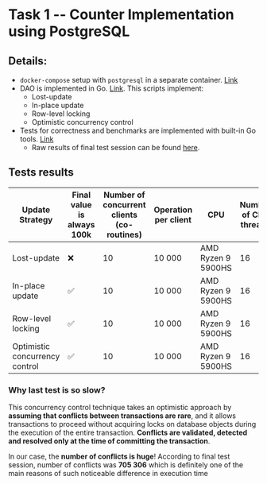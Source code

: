 # Task 1 -- Counter Implementation using PostgreSQL

## Details:

- `docker-compose` setup with `postgresql` in a separate
  container. [Link](../../db_environment/postgresql/docker_compose.yaml)
- DAO is implemented in Go. [Link](../../db_experiments/postgresql/counter.go). This scripts implement:
    - Lost-update
    - In-place update
    - Row-level locking
    - Optimistic concurrency control
- Tests for correctness and benchmarks are implemented with built-in Go
  tools. [Link](../../db_experiments/postgresql/counter_test.go)
    - Raw results of final test session can be found [here](../raw_data/postgres_test.log).

## Tests results

| Update Strategy                | Final value is always 100k | Number of concurrent clients (co-routines) | Operation per client | CPU                | Number of CPU threads | Time of execution |
|--------------------------------|----------------------------|--------------------------------------------|----------------------|--------------------|-----------------------|-------------------|
| Lost-update                    | ❌                          | 10                                         | 10 000               | AMD Ryzen 9 5900HS | 16                    | 41,49 sec         |
| In-place update                | ✅                          | 10                                         | 10 000               | AMD Ryzen 9 5900HS | 16                    | 41,64 sec         |
| Row-level locking              | ✅                          | 10                                         | 10 000               | AMD Ryzen 9 5900HS | 16                    | 52,59 sec         |
| Optimistic concurrency control | ✅                          | 10                                         | 10 000               | AMD Ryzen 9 5900HS | 16                    | 360,97 sec        |

### Why last test is so slow?

This concurrency control technique takes an optimistic approach by **assuming that conflicts between transactions are
rare**, and it allows transactions to proceed without acquiring locks on database objects during the execution of the
entire transaction. **Conflicts are validated, detected and resolved only at the time of committing the transaction**.

In our case, the **number of conflicts is huge**! According to final test session, number of conflicts was **705 306**
which is definitely one of the main reasons of such noticeable difference in execution time 

